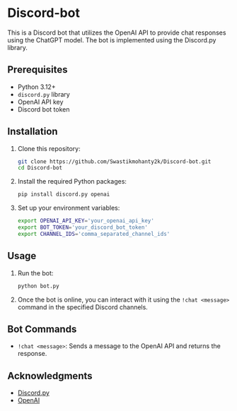 # Discord-bot

This is a Discord bot that utilizes the OpenAI API to provide chat responses using the ChatGPT model. The bot is implemented using the Discord.py library.

## Prerequisites

- Python 3.12+
- `discord.py` library
- OpenAI API key
- Discord bot token

## Installation

1. Clone this repository:
    ```sh
    git clone https://github.com/Swastikmohanty2k/Discord-bot.git
    cd Discord-bot
    ```

2. Install the required Python packages:
    ```sh
    pip install discord.py openai 
    ```

3. Set up your environment variables:
    ```sh
    export OPENAI_API_KEY='your_openai_api_key'
    export BOT_TOKEN='your_discord_bot_token'
    export CHANNEL_IDS='comma_separated_channel_ids'
    ```

## Usage

1. Run the bot:
    ```sh
    python bot.py
    ```

2. Once the bot is online, you can interact with it using the `!chat <message>` command in the specified Discord channels.

## Bot Commands

- `!chat <message>`: Sends a message to the OpenAI API and returns the response.

## Acknowledgments

- [Discord.py](https://github.com/Rapptz/discord.py)
- [OpenAI](https://www.openai.com/)


